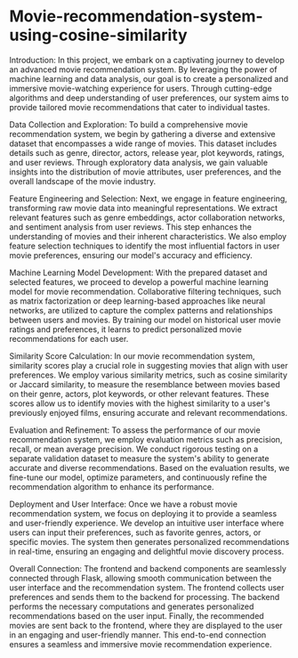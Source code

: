 # Movie-recommendation-system-using-cosine-similarity


Introduction:
In this project, we embark on a captivating journey to develop an advanced movie recommendation system. By leveraging the power of machine learning and data analysis, our goal is to create a personalized and immersive movie-watching experience for users. Through cutting-edge algorithms and deep understanding of user preferences, our system aims to provide tailored movie recommendations that cater to individual tastes.

Data Collection and Exploration:
To build a comprehensive movie recommendation system, we begin by gathering a diverse and extensive dataset that encompasses a wide range of movies. This dataset includes details such as genre, director, actors, release year, plot keywords, ratings, and user reviews. Through exploratory data analysis, we gain valuable insights into the distribution of movie attributes, user preferences, and the overall landscape of the movie industry.

Feature Engineering and Selection:
Next, we engage in feature engineering, transforming raw movie data into meaningful representations. We extract relevant features such as genre embeddings, actor collaboration networks, and sentiment analysis from user reviews. This step enhances the understanding of movies and their inherent characteristics. We also employ feature selection techniques to identify the most influential factors in user movie preferences, ensuring our model's accuracy and efficiency.

Machine Learning Model Development:
With the prepared dataset and selected features, we proceed to develop a powerful machine learning model for movie recommendation. Collaborative filtering techniques, such as matrix factorization or deep learning-based approaches like neural networks, are utilized to capture the complex patterns and relationships between users and movies. By training our model on historical user movie ratings and preferences, it learns to predict personalized movie recommendations for each user.

Similarity Score Calculation:
In our movie recommendation system, similarity scores play a crucial role in suggesting movies that align with user preferences. We employ various similarity metrics, such as cosine similarity or Jaccard similarity, to measure the resemblance between movies based on their genre, actors, plot keywords, or other relevant features. These scores allow us to identify movies with the highest similarity to a user's previously enjoyed films, ensuring accurate and relevant recommendations.

Evaluation and Refinement:
To assess the performance of our movie recommendation system, we employ evaluation metrics such as precision, recall, or mean average precision. We conduct rigorous testing on a separate validation dataset to measure the system's ability to generate accurate and diverse recommendations. Based on the evaluation results, we fine-tune our model, optimize parameters, and continuously refine the recommendation algorithm to enhance its performance.

Deployment and User Interface:
Once we have a robust movie recommendation system, we focus on deploying it to provide a seamless and user-friendly experience. We develop an intuitive user interface where users can input their preferences, such as favorite genres, actors, or specific movies. The system then generates personalized recommendations in real-time, ensuring an engaging and delightful movie discovery process.

Overall Connection:
The frontend and backend components are seamlessly connected through Flask, allowing smooth communication between the user interface and the recommendation system. The frontend collects user preferences and sends them to the backend for processing. The backend performs the necessary computations and generates personalized recommendations based on the user input. Finally, the recommended movies are sent back to the frontend, where they are displayed to the user in an engaging and user-friendly manner. This end-to-end connection ensures a seamless and immersive movie recommendation experience.


